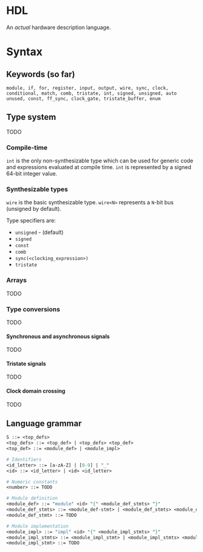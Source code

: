 # HDL

An _actual_ hardware description language.

# Syntax

## Keywords (so far)

```
module, if, for, register, input, output, wire, sync, clock,
conditional, match, comb, tristate, int, signed, unsigned, auto
unused, const, ff_sync, clock_gate, tristate_buffer, enum
```
## Type system
TODO

### Compile-time 

`int` is the only non-synthesizable type which can be used for generic code and expressions evaluated at compile time. `int` is represented by a signed 64-bit integer value.

### Synthesizable types

`wire` is the basic synthesizable type. `wire<N>` represents a `N`-bit bus (unsigned by default).
 
Type specifiers are:
 - `unsigned` - (default)
 - `signed`
 - `const`
 - `comb`
 - `sync(<clocking_expression>)`
 - `tristate`

### Arrays
TODO

### Type conversions
TODO

#### Synchronous and asynchronous signals
TODO

#### Tristate signals 
TODO

#### Clock domain crossing
TODO


## Language grammar

```perl
S ::= <top_defs>
<top_defs> ::= <top_def> | <top_defs> <top_def>
<top_def> ::= <module_def> | <module_impl>

# Identifiers
<id_letter> ::= [a-zA-Z] | [0-9] | "_"
<id> ::= <id_letter> | <id> <id_letter>

# Numeric constants
<number> ::= TODO

# Module definition
<module_def> ::= "module" <id> "{" <module_def_stmts> "}"
<module_def_stmts> ::= <module_def-stmt> | <module_def_stmts> <module_def_stmt>
<module_def_stmt> ::= TODO

# Module implementation
<module_impl> ::= "impl" <id> "{" <module_impl_stmts> "}"
<module_impl_stmts> ::= <module_impl_stmt> | <module_impl_stmts> <module_impl_stmt>
<module_impl_stmt> ::= TODO

```